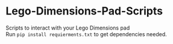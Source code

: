 # Lego-Dimensions-Pad-Scripts
Scripts to interact with your Lego Dimensions pad
<br>
Run ```pip install requierments.txt``` to get dependencies needed.

